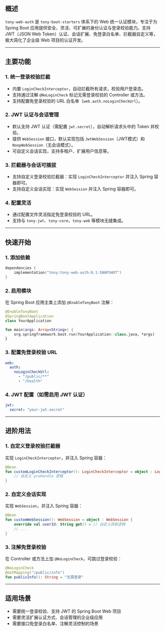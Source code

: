 ## 概述

`tony-web-auth` 是 `tony-boot-starters` 体系下的 Web 统一认证模块，专注于为 Spring Boot 应用提供安全、灵活、可扩展的身份认证与登录校验能力。支持 JWT（JSON Web Token）认证、会话扩展、免登录白名单、拦截器自定义等，极大简化了企业级 Web 项目的认证开发。

---

## 主要功能

### 1. 统一登录校验拦截

- 内置 `LoginCheckInterceptor`，自动拦截所有请求，校验用户登录态。
- 支持通过注解 `@NoLoginCheck` 标记无需登录校验的 Controller 或方法。
- 支持配置免登录校验的 URL 白名单（`web.auth.noLoginCheckUrl`）。

### 2. JWT 认证与会话管理

- 默认支持 JWT 认证（需配置 `jwt.secret`），自动解析请求头中的 Token 并校验。
- 提供 `WebSession` 接口，默认实现包括 `JwtWebSession`（JWT模式）和 `NoopWebSession`（无会话模式）。
- 可自定义会话实现，支持多租户、扩展用户信息等。

### 3. 拦截器与会话可插拔

- 支持自定义登录校验拦截器：实现 `LoginCheckInterceptor` 并注入 Spring 容器即可。
- 支持自定义会话实现：实现 `WebSession` 并注入 Spring 容器即可。

### 4. 配置灵活

- 通过配置文件灵活指定免登录校验的 URL。
- 支持与 `tony-jwt`、`tony-core`、`tony-web` 等模块无缝集成。

---

## 快速开始

### 1. 添加依赖

```kotlin
dependencies {
    implementation("tony:tony-web-auth:0.1-SNAPSHOT")
}
```

### 2. 启用模块

在 Spring Boot 应用主类上添加 `@EnableTonyBoot` 注解：

```kotlin
@EnableTonyBoot
@SpringBootApplication
class YourApplication

fun main(args: Array<String>) {
    org.springframework.boot.run(YourApplication::class.java, *args)
}
```

### 3. 配置免登录校验 URL

```yaml
web:
  auth:
    noLoginCheckUrl:
      - "/public/**"
      - "/health"
```

### 4. JWT 配置（如需启用 JWT 认证）

```yaml
jwt:
  secret: "your-jwt-secret"
```

---

## 进阶用法

### 1. 自定义登录校验拦截器

实现 `LoginCheckInterceptor`，并注入 Spring 容器：

```kotlin
@Bean
fun customLoginCheckInterceptor(): LoginCheckInterceptor = object : LoginCheckInterceptor {
    // 自定义 preHandle 逻辑
}
```

### 2. 自定义会话实现

实现 `WebSession`，并注入 Spring 容器：

```kotlin
@Bean
fun customWebSession(): WebSession = object : WebSession {
    override val userId: String get() = // 自定义获取逻辑
    // ...
}
```

### 3. 注解免登录校验

在 Controller 或方法上加 `@NoLoginCheck`，可跳过登录校验：

```kotlin
@NoLoginCheck
@GetMapping("/public/info")
fun publicInfo(): String = "无需登录"
```

---

## 适用场景

- 需要统一登录校验、支持 JWT 的 Spring Boot Web 项目
- 需要灵活扩展认证方式、会话管理的企业级应用
- 需要接口免登录白名单、注解灵活控制的场景


